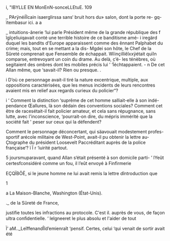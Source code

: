    
   
  
    

 i, "IBYLLE EN MonEnN-sonceLLEtuE. 109

_   PArÿnéiÏîcain isaerglirssa sans‘ bruit hors du» salon, dont la porte re-
gq-ïtembasur ici. a a

_  intuitions-ânerie ‘lui parle Président même de la grande république des
 f îgîçeliuiqavait conté une terrible histoire de ce banditisme amé-
 i iregärd duquel les bandits d'Europe apparaissent comme des
ênnant Palphabet du crime; mais, tout en se mettant a la dis-
  Mgdei son hôte, le Chef de la Sûreté comprenait que Fensemble de
 échappait.
Wïinçilliêîxxÿétait quïln comparse, entrevoyant un coin du drame. Au delà, c’é-
 les ténèbres, où segitaient des ombres dont les mobiles précis lui
’ ‘Ïéchtappaient. - n
De cet Allan même, que ‘savait-il?
Rien ou presque. .

i D’où ce personnage avait-il tiré la nature excentrique, multiple, aux
oppositions caractérisées, que les menus incidents de leurs rencontres avaient
mis en relief aux regards curieux du policier“?

i ‘ Comment la distinction ‘suprême de cet homme salliait-elle à son indé-
pendance Œallures, là son dédain des conventions sociales? Comment cet être
de racesétait-il fait policier amateur, et cela sans répugnance, sans lutte,
avec l'inconscience, ‘pourrait-on dire, du mépris immérité que la société fait
'  peser sur ceux qui la défendent?

 Comment le personnage déconcertant, qui säavouait modestement profes-
  sportif arécole militaire de West-Point, avait-il pu obtenir la lettre au-
 Çtographe du président Loosevelt Paccréditant auprès de la police française‘?
 ï Ï r ‘iuirité partout. 

5 joursmuparavant, quand Allan s‘était présenté à son domicile parti-
  ’ lYeût certesfconsidéré comme un fou, il l’eût envoyé à Finﬁrmerie

EÇQÏBÔË, si le jeune homme ne lui avait remis la lettre dîntroduction que

  

      
 
 

 

 
   
 

1

      
  
 
  
 

a La Maison-Blanche, Washington (État-Unis).

._  de la Sûreté de France,

justifie toutes les infractions au protocole. C'est
il.  auprès de vous, de façon ultra conﬁdentielle.
‘  lelgneeret le plus absolu et l'aider de tout

 Ï‘ aM.._LeîffenandÎîd’emienraît ‘pensif. Certes, celui ‘qui venait de sortir avait été

  

